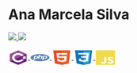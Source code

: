 # Ana Marcela Silva
 
 <div>
  <a href="https://github.com/AnaMarcelaSilva">
  <img height="180em" src="https://github-readme-stats.vercel.app/api?username=AnaMarcelaSilva&show_icons=true&theme=dark&include_all_commits=true&count_private=true"/>
  <img height="180em" src="https://github-readme-stats.vercel.app/api/top-langs/?username=AnaMarcelaSilva&layout=compact&langs_count=7&theme=dark"/>
</div>
  
<div style="display: inline_block"><br>
  <img align="center"  alt="Ana-Csharp" height="30" width="40" src="https://github.com/devicons/devicon/blob/master/icons/csharp/csharp-original.svg">
  <img align="center" alt="Ana-PHP" height="30" width="40" src="https://github.com/devicons/devicon/blob/master/icons/php/php-plain.svg">
  <img align="center" alt="HTML" height="30" width="40" src="https://raw.githubusercontent.com/devicons/devicon/master/icons/html5/html5-original.svg">
 <img align="center" alt="CSS" height="30" width="40" src="https://raw.githubusercontent.com/devicons/devicon/master/icons/css3/css3-original.svg">  
 <img align="center" alt="Js" height="30" width="40" src="https://raw.githubusercontent.com/devicons/devicon/master/icons/javascript/javascript-plain.svg">  
 
</div>
